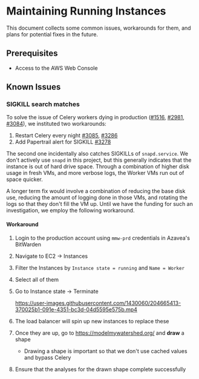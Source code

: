 # Maintaining Running Instances

This document collects some common issues, workarounds for them, and plans for potential fixes in the future.

## Prerequisites

- Access to the AWS Web Console

## Known Issues

### SIGKILL search matches

To solve the issue of Celery workers dying in production ([#1516](https://github.com/WikiWatershed/model-my-watershed/issues/1516), [#2981](https://github.com/WikiWatershed/model-my-watershed/issues/2981), [#3084](https://github.com/WikiWatershed/model-my-watershed/issues/3084)), we instituted two workarounds:

1. Restart Celery every night [#3085](https://github.com/WikiWatershed/model-my-watershed/issues/3085), [#3286](https://github.com/WikiWatershed/model-my-watershed/issues/3286)
2. Add Papertrail alert for SIGKILL [#3278](https://github.com/WikiWatershed/model-my-watershed/issues/3278)

The second one incidentally also catches SIGKILLs of `snapd.service`. We don't actively use `snapd` in this project, but this generally indicates that the instance is out of hard drive space. Through a combination of higher disk usage in fresh VMs, and more verbose logs, the Worker VMs run out of space quicker.

A longer term fix would involve a combination of reducing the base disk use, reducing the amount of logging done in those VMs, and rotating the logs so that they don't fill the VM up. Until we have the funding for such an investigation, we employ the following workaround.

#### Workaround

1. Login to the production account using `mmw-prd` credentials in Azavea's BitWarden
2. Navigate to EC2 → Instances
3. Filter the Instances by `Instance state = running` and `Name = Worker`
4. Select all of them
5. Go to Instance state → Terminate
    
    https://user-images.githubusercontent.com/1430060/204665413-370025b1-091e-4351-bc3d-04d5595e575b.mp4

6. The load balancer will spin up new instances to replace these
7. Once they are up, go to https://modelmywatershed.org/ and **draw** a shape
    - Drawing a shape is important so that we don't use cached values and bypass Celery
8. Ensure that the analyses for the drawn shape complete successfully
